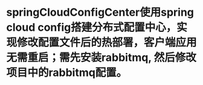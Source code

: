 # springCloudConfigCenter使用spring cloud config搭建分布式配置中心，实现修改配置文件后的热部署，客户端应用无需重启；需先安装rabbitmq, 然后修改项目中的rabbitmq配置。
  
